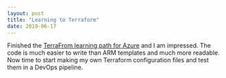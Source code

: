 ```yaml
---
layout: post
title: "Learning to Terraform"
date: 2019-06-17
---
```


Finished the [TerraFrom learning path for Azure](https://learn.hashicorp.com/terraform/?track=azure#azure) and I am impressed. The code is much easier to write than ARM templates and much more readable. Now time to start making my own Terraform configuration files and test them in a DevOps pipeline.
